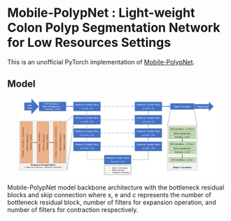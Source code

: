 # Mobile-PolypNet : Light-weight Colon Polyp Segmentation Network for Low Resources Settings

This is an unofficial PyTorch implementation of [Mobile-PolypNet](https://github.com/rkarmaka/Mobile-PolypNet).


## Model


<div align="center">

<img src="https://raw.githubusercontent.com/rkarmaka/Mobile-PolypNet/main/figs/model_arch_mod.png" width="450">

</div>

Mobile-PolypNet model backbone architecture with the bottleneck residual blocks and skip connection where x, e and c represents the number of bottleneck residual block, number of filters for expansion operation, and number of filters for contraction respectively.

